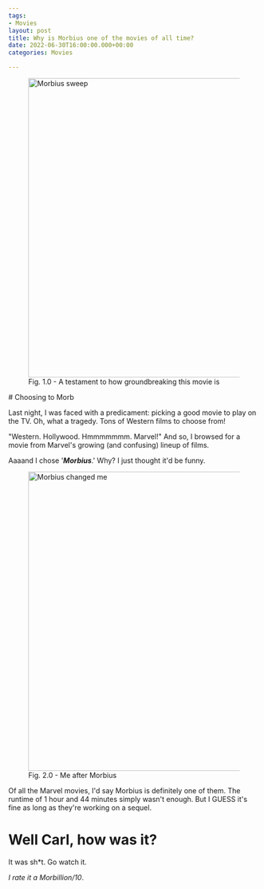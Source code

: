 ```yaml
---
tags:
- Movies
layout: post
title: Why is Morbius one of the movies of all time?
date: 2022-06-30T16:00:00.000+00:00
categories: Movies

---
```

<figure><img src="https://cdn.discordapp.com/attachments/993410728088305734/993758051456798751/unknown_1.png" alt="Morbius sweep" style="width:600px;"> <figcaption>Fig. 1.0 - A testament to how groundbreaking this movie is</figcaption> </figure>
# Choosing to Morb

Last night, I was faced with a predicament: picking a good movie to play on the TV. Oh, what a tragedy. Tons of Western films to choose from!

"Western. Hollywood. Hmmmmmmm. Marvel!" And so, I browsed for a movie from Marvel's growing (and confusing) lineup of films.

Aaaand I chose '**_Morbius_**.' Why? I just thought it'd be funny.

<figure>
<img src="https://cdn.discordapp.com/attachments/993410728088305734/993411153181032468/ezgif-5-b701a1102f.gif" alt="Morbius changed me" style="width:600px;"> <figcaption>Fig. 2.0 - Me after Morbius</figcaption> </figure>

Of all the Marvel movies, I'd say Morbius is definitely one of them. The runtime of 1 hour and 44 minutes simply wasn't enough. But I GUESS it's fine as long as they're working on a sequel.

# Well Carl, how was it?

It was sh&ast;t. Go watch it. 

_I rate it a Morbillion/10_.